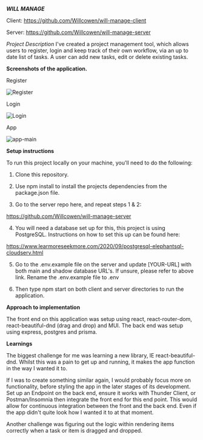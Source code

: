 ***WILL MANAGE***

Client: https://github.com/Willcowen/will-manage-client

Server: https://github.com/Willcowen/will-manage-server

*Project Description*
I've created a project management tool, which allows users to register, login and keep track of their own workflow, via an up to date list of tasks. A user can add new tasks, edit or delete existing tasks.

**Screenshots of the application.**

Register

![Register](https://user-images.githubusercontent.com/91130907/170462471-68115ba0-f660-415e-a501-862c79c429dd.png)

Login

![Login](https://user-images.githubusercontent.com/91130907/170462304-286f4bba-1e0c-444a-81e1-78d5f4b00855.png)

App

![app-main](https://user-images.githubusercontent.com/91130907/170462496-ed39b0cc-d203-4814-992d-22fc57418296.png)

**Setup instructions**

To run this project locally on your machine, you'll need to do the following:

1. Clone this repository.

2. Use npm install to install the projects dependencies from the package.json file.

3. Go to the server repo here, and repeat steps 1 & 2: 

 https://github.com/Willcowen/will-manage-server

4. You will need a database set up for this, this project is using PostgreSQL. Instructions on how to set this up can be found here:

 https://www.learmoreseekmore.com/2020/09/postgresql-elephantsql-cloudserv.html

5. Go to the .env.example file on the server and update [YOUR-URL] with both main and shadow database URL's. If unsure, please refer to above link. Rename the .env.example file to .env

6. Then type npm start on both client and server directories to run the application.

**Approach to implementation**

The front end on this application was setup using react, react-router-dom, react-beautiful-dnd (drag and drop) and MUI. The back end was setup using express, postgres and prisma.

**Learnings**

The biggest challenge for me was learning a new library, IE react-beautiful-dnd. Whilst this was a pain to get up and running, it makes the app function in the way I wanted it to.

If I was to create something similar again, I would probably focus more on functionality, before styling the app in the later stages of its development. Set up an Endpoint on the back end, ensure it works with Thunder Client, or Postman/Insomnia then integrate the front end for this end point. This would allow for continuous integration between the front and the back end. Even if the app didn't quite look how I wanted it to at that moment. 

Another challenge was figuring out the logic within rendering items correctly when a task or item is dragged and dropped.

